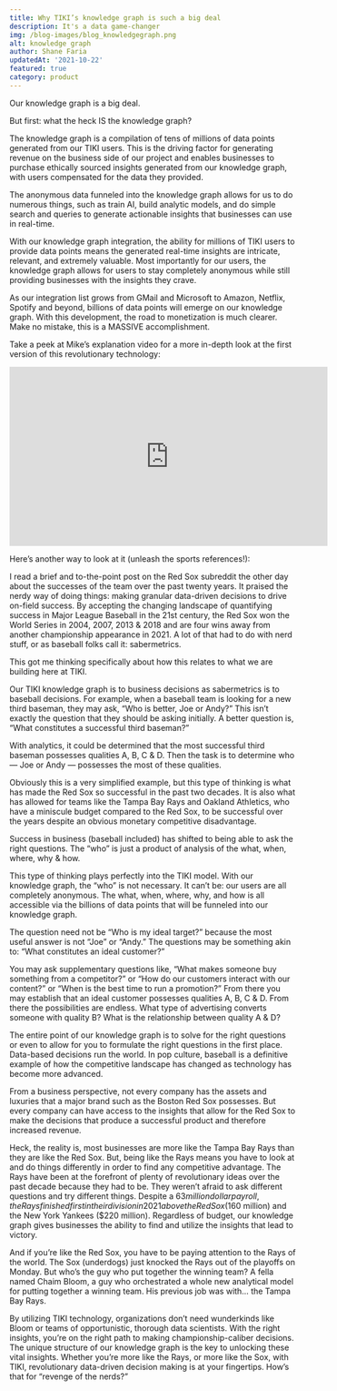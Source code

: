```yaml
---
title: Why TIKI’s knowledge graph is such a big deal
description: It's a data game-changer
img: /blog-images/blog_knowledgegraph.png
alt: knowledge graph
author: Shane Faria
updatedAt: '2021-10-22'
featured: true
category: product
---
```

Our knowledge graph is a big deal.

But first: what the heck IS the knowledge graph?

The knowledge graph is a compilation of tens of millions of data points generated from our TIKI users. This is the driving factor for generating revenue on the business side of our project and enables businesses to purchase ethically sourced insights generated from our knowledge graph, with users compensated for the data they provided.

The anonymous data funneled into the knowledge graph allows for us to do numerous things, such as train AI, build analytic models, and do simple search and queries to generate actionable insights that businesses can use in real-time.

With our knowledge graph integration, the ability for millions of TIKI users to provide data points means the generated real-time insights are intricate, relevant, and extremely valuable. Most importantly for our users, the knowledge graph allows for users to stay completely anonymous while still providing businesses with the insights they crave.

As our integration list grows from GMail and Microsoft to Amazon, Netflix, Spotify and beyond, billions of data points will emerge on our knowledge graph. With this development, the road to monetization is much clearer. Make no mistake, this is a MASSIVE accomplishment.

Take a peek at Mike’s explanation video for a more in-depth look at the first version of this revolutionary technology:

<div class="yt-blog"><iframe width="560" height="315" src="https://www.youtube.com/embed/IDndZCulgww" title="YouTube video player" frameborder="0" allow="accelerometer; autoplay; clipboard-write; encrypted-media; gyroscope; picture-in-picture" allowfullscreen></iframe></div>


Here’s another way to look at it (unleash the sports references!):

I read a brief and to-the-point post on the Red Sox subreddit the other day about the successes of the team over the past twenty years. It praised the nerdy way of doing things: making granular data-driven decisions to drive on-field success. By accepting the changing landscape of quantifying success in Major League Baseball in the 21st century, the Red Sox won the World Series in 2004, 2007, 2013 & 2018 and are four wins away from another championship appearance in 2021. A lot of that had to do with nerd stuff, or as baseball folks call it: sabermetrics.

This got me thinking specifically about how this relates to what we are building here at TIKI.

Our TIKI knowledge graph is to business decisions as sabermetrics is to baseball decisions. For example, when a baseball team is looking for a new third baseman, they may ask, “Who is better, Joe or Andy?” This isn’t exactly the question that they should be asking initially. A better question is, “What constitutes a successful third baseman?”

With analytics, it could be determined that the most successful third baseman possesses qualities A, B, C & D. Then the task is to determine who — Joe or Andy — possesses the most of these qualities.

Obviously this is a very simplified example, but this type of thinking is what has made the Red Sox so successful in the past two decades. It is also what has allowed for teams like the Tampa Bay Rays and Oakland Athletics, who have a miniscule budget compared to the Red Sox, to be successful over the years despite an obvious monetary competitive disadvantage.

Success in business (baseball included) has shifted to being able to ask the right questions. The “who” is just a product of analysis of the what, when, where, why & how.

This type of thinking plays perfectly into the TIKI model. With our knowledge graph, the “who” is not necessary. It can’t be: our users are all completely anonymous. The what, when, where, why, and how is all accessible via the billions of data points that will be funneled into our knowledge graph.

The question need not be “Who is my ideal target?” because the most useful answer is not “Joe” or “Andy.” The questions may be something akin to: “What constitutes an ideal customer?”

You may ask supplementary questions like, “What makes someone buy something from a competitor?” or “How do our customers interact with our content?” or “When is the best time to run a promotion?” From there you may establish that an ideal customer possesses qualities A, B, C & D. From there the possibilities are endless. What type of advertising converts someone with quality B? What is the relationship between quality A & D?

The entire point of our knowledge graph is to solve for the right questions or even to allow for you to formulate the right questions in the first place. Data-based decisions run the world. In pop culture, baseball is a definitive example of how the competitive landscape has changed as technology has become more advanced.

From a business perspective, not every company has the assets and luxuries that a major brand such as the Boston Red Sox possesses. But every company can have access to the insights that allow for the Red Sox to make the decisions that produce a successful product and therefore increased revenue.

Heck, the reality is, most businesses are more like the Tampa Bay Rays than they are like the Red Sox. But, being like the Rays means you have to look at and do things differently in order to find any competitive advantage. The Rays have been at the forefront of plenty of revolutionary ideas over the past decade because they had to be. They weren’t afraid to ask different questions and try different things. Despite a $63 million dollar payroll, the Rays finished first in their division in 2021 above the Red Sox ($160 million) and the New York Yankees ($220 million). Regardless of budget, our knowledge graph gives businesses the ability to find and utilize the insights that lead to victory.

And if you’re like the Red Sox, you have to be paying attention to the Rays of the world. The Sox (underdogs) just knocked the Rays out of the playoffs on Monday. But who’s the guy who put together the winning team? A fella named Chaim Bloom, a guy who orchestrated a whole new analytical model for putting together a winning team. His previous job was with… the Tampa Bay Rays.

By utilizing TIKI technology, organizations don’t need wunderkinds like Bloom or teams of opportunistic, thorough data scientists. With the right insights, you’re on the right path to making championship-caliber decisions. The unique structure of our knowledge graph is the key to unlocking these vital insights. Whether you’re more like the Rays, or more like the Sox, with TIKI, revolutionary data-driven decision making is at your fingertips. How’s that for “revenge of the nerds?”
